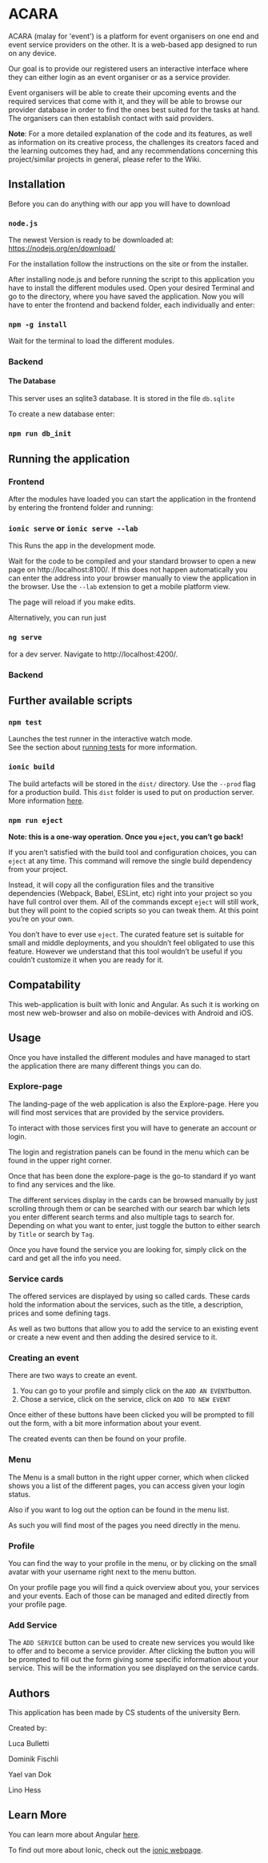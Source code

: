 # ACARA

ACARA (malay for 'event') is a platform for event organisers on one end and event service providers on the other. It is a web-based app designed to run on any device.

Our goal is to provide our registered users an interactive interface where they can either login as an event organiser or as a service provider.

Event organisers will be able to create their upcoming events and the required services that come with it, and they will be able to browse our provider database in order to find the ones best suited for the tasks at hand. The organisers can then establish contact with said providers.

**Note**: For a more detailed explanation of the code and its features, as well as information on its creative process, the challenges its creators faced and the learning outcomes they had, and any recommendations concerning this project/similar projects in general, please refer to the Wiki.

## Installation

Before you can do anything with our app you will have to download

### `node.js`

The newest Version is ready to be downloaded at: https://nodejs.org/en/download/

For the installation follow the instructions on the site or from the installer.

After installing node.js  and before running the script to this application you have to install the different modules used. Open your desired Terminal and go to the directory, where you have saved the application. Now you will have to enter the frontend and backend folder, each individually and enter:

### `npm -g install`

Wait for the terminal to load the different modules.

### Backend

#### The Database

This server uses an sqlite3 database. It is stored in the file `db.sqlite`

To create a new database enter:

### `npm run db_init`

## Running the application

### Frontend

After the modules have loaded you can start the application in the frontend by entering the frontend folder and running:

### `ionic serve` or `ionic serve --lab`

This Runs the app in the development mode.<br>

Wait for the code to be compiled and your standard browser to open a new page on http://localhost:8100/. If this does not happen automatically you can enter the address into your browser manually to view the application in the browser. Use the `--lab` extension to get a mobile platform view.

The page will reload if you make edits.

Alternatively, you can run just

### `ng serve`

for a dev server. Navigate to http://localhost:4200/.

### Backend



## Further available scripts

### `npm test`

Launches the test runner in the interactive watch mode.<br>
See the section about [running tests](https://facebook.github.io/create-react-app/docs/running-tests) for more information.

### `ionic build`

The build artefacts will be stored in the `dist/` directory. Use the `--prod` flag for a production build. This `dist` folder is used to put on production server. More information [here](https://ionicframework.com/docs/cli/commands/build).

### `npm run eject`

**Note: this is a one-way operation. Once you `eject`, you can’t go back!**

If you aren’t satisfied with the build tool and configuration choices, you can `eject` at any time. This command will remove the single build dependency from your project.

Instead, it will copy all the configuration files and the transitive dependencies (Webpack, Babel, ESLint, etc) right into your project so you have full control over them. All of the commands except `eject` will still work, but they will point to the copied scripts so you can tweak them. At this point you’re on your own.

You don’t have to ever use `eject`. The curated feature set is suitable for small and middle deployments, and you shouldn’t feel obligated to use this feature. However we understand that this tool wouldn’t be useful if you couldn’t customize it when you are ready for it.

## Compatability

This web-application is built with Ionic and Angular. As such it is working on most new web-browser and also on mobile-devices with Android and iOS.

## Usage

Once you have installed the different modules and have managed to start the application there are many different things you can do.

### Explore-page

The landing-page of the web application is also the Explore-page. Here you will find most services that are provided by the service providers.

To interact with those services first you will have to generate an account or login.

The login and registration panels can be found in the menu which can be found in the upper right corner.

Once that has been done the explore-page is the go-to standard if yo want to find any services and the like.

The different services display in the cards can be browsed manually by just scrolling through them or can be searched with our search bar which lets you enter different search terms and also multiple tags to search for. Depending on what you want to enter, just toggle the button to either search by `Title` or search by `Tag`.

Once you have found the service you are looking for, simply click on the card and get all the info you need.

### Service cards

The offered services are displayed by using so called cards. These cards hold the information about the services, such as the title, a description, prices and some defining tags.

As well as two buttons that allow you to add the service to an existing event or create  a new event and then adding the desired service to it.

### Creating an event

There are two ways to create an event.

1. You can go to your profile and simply click on the `ADD AN EVENT`button.
2. Chose a service, click on the service, click on `ADD TO NEW EVENT`

Once either of these buttons have been clicked you will be prompted to fill out the form, with a bit more information about your event.

The created events can then be found on your profile.

### Menu

The Menu is a small button in the right upper corner, which when clicked shows you a list of the different pages, you can access given your login status.

Also if you want to log out the option can be found in the menu list.

As such you will find most of the pages you need directly in the menu.

### Profile

You can find the way to your profile in the menu, or by clicking on the small avatar with your username right next to the menu button.

On your profile page you will find a quick overview about you, your services and your events. Each of those can be managed and edited directly from your profile page.

### Add Service

The `ADD SERVICE` button can be used to create new services you would like to offer and to become a service provider. After clicking the button you will be prompted to fill out the form giving some specific information about your service. This will be the information you see displayed on the service cards.

## Authors

This application has been made by CS students of the university Bern.

Created by:

Luca Bulletti

Dominik Fischli

Yael van Dok

Lino Hess

## Learn More

You can learn more about Angular [here](https://angular.io/).

To find out more about Ionic, check out the [ionic webpage](https://ionicframework.com/).
